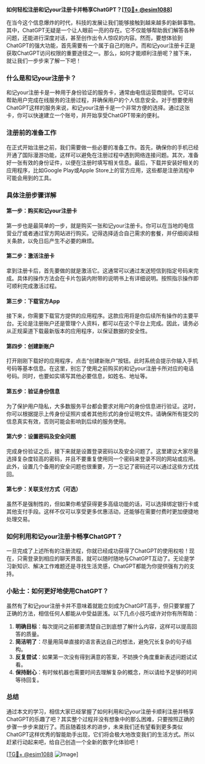 **如何轻松注册和记your注册卡并畅享ChatGPT？[[TG💪+ @esim1088](https://t.me/s/esim1088)]**

在当今这个信息爆炸的时代，科技的发展让我们能够接触到越来越多的新鲜事物。其中，ChatGPT无疑是一个让人眼前一亮的存在。它不仅能够帮助我们解答各种问题，还能进行深度对话，甚至创作出令人惊叹的内容。然而，要想体验到ChatGPT的强大功能，首先需要有一个属于自己的账户。而和记your注册卡正是获取ChatGPT访问权限的重要途径之一。那么，如何才能顺利注册呢？接下来，就让我们一步步来了解一下吧！

### 什么是和记your注册卡？

和记your注册卡是一种用于身份验证的服务卡，通常由电信运营商提供。它可以帮助用户完成在线服务的注册过程，并确保用户的个人信息安全。对于想要使用ChatGPT这样的服务来说，和记your注册卡是一个非常方便的选择。通过这张卡，你可以快速建立一个账号，并开始享受ChatGPT带来的便利。

### 注册前的准备工作

在正式开始注册之前，我们需要做一些必要的准备工作。首先，确保你的手机已经开通了国际漫游功能，这样可以避免在注册过程中遇到网络连接问题。其次，准备好一张有效的身份证件，以便在注册时填写相关信息。最后，下载并安装好相关的应用程序，比如Google Play或Apple Store上的官方应用，这些都是注册流程中可能会用到的工具。

### 具体注册步骤详解

#### 第一步：购买和记your注册卡

第一步也是最简单的一步，就是购买一张和记your注册卡。你可以在当地的电信营业厅或者通过官方网站进行购买。记得选择适合自己需求的套餐，并仔细阅读相关条款，以免日后产生不必要的麻烦。

#### 第二步：激活注册卡

拿到注册卡后，首先要做的就是激活它。这通常可以通过发送短信到指定号码来完成。具体的操作方法会在卡片包装内附带的说明书上有详细说明。按照指示操作即可顺利完成激活过程。

#### 第三步：下载官方App

接下来，你需要下载官方提供的应用程序。这款应用将是你后续所有操作的主要平台。无论是注册账户还是管理个人资料，都可以在这个平台上完成。因此，请务必从正规渠道下载最新版本的应用程序，以保证数据的安全性。

#### 第四步：创建新账户

打开刚刚下载好的应用程序，点击“创建新账户”按钮。此时系统会提示你输入手机号码等基本信息。在这里，别忘了使用之前购买的和记your注册卡所对应的电话号码。同时，也要如实填写其他必要信息，如姓名、地址等。

#### 第五步：验证身份信息

为了保护用户隐私，大多数服务平台都会要求对用户的身份信息进行验证。这时，你可以根据提示上传身份证照片或者其他形式的身份证明文件。请确保所有提交的信息真实有效，否则可能会影响到后续的服务使用。

#### 第六步：设置密码及安全问题

完成身份验证之后，接下来就是设置登录密码以及安全问题了。这里建议大家尽量选择复杂度较高的密码，并且不要重复使用同一个密码来登录不同的网站或应用。此外，设置几个备用的安全问题也很重要，万一忘记了密码还可以通过这些方式找回。

#### 第七步：关联支付方式（可选）

虽然不是强制性的，但如果你希望获得更多高级功能的话，可以选择绑定银行卡或其他支付手段。这样不仅可以享受更多优惠活动，还能够在需要付费时更加便捷地处理交易。

### 如何利用和记your注册卡畅享ChatGPT？

一旦完成了上述所有的注册流程，你就已经成功获得了ChatGPT的使用权啦！现在，只需登录到相应的聊天界面，就可以随时随地与ChatGPT互动了。无论是学习新知识、解决工作难题还是寻找生活灵感，ChatGPT都能为你提供强有力的支持。

### 小贴士：如何更好地使用ChatGPT？

虽然有了和记your注册卡并不意味着就能立刻成为ChatGPT高手，但只要掌握了正确的方法，相信任何人都能从中受益匪浅。以下几点小技巧或许对你有所帮助：

1. **明确目标**：每次提问之前都要清楚自己到底想了解什么内容，这样可以提高回答的质量。
2. **简洁明了**：尽量用简单直接的语言表达自己的想法，避免冗长复杂的句子结构。
3. **反复尝试**：如果第一次没有得到满意的答案，不妨换个角度重新表述问题试试看。
4. **保持耐心**：有时候机器也需要时间去理解复杂的概念，所以请给予足够的时间等待回复。

### 总结

通过本文的学习，相信大家已经掌握了如何利用和记your注册卡顺利注册并畅享ChatGPT的乐趣了吧？其实整个过程并没有想象中的那么困难，只要按照正确的步骤一步步来就行了。而且随着技术的进步，未来我们还有望看到更多类似ChatGPT这样优秀的智能助手出现，它们将会极大地改变我们的生活方式。所以赶紧行动起来吧，给自己创造一个全新的数字化体验吧！

[[TG💪+ @esim1088](https://t.me/s/esim1088) ![Image](https://i.postimg.cc/4NQfJmqS/Snipaste-2025-05-13-00-14-12.png)]